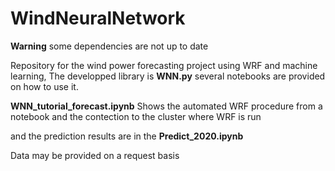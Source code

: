 # WindNeuralNetwork

**Warning** some dependencies are not up to date

Repository for the wind power forecasting project using WRF and machine learning, The developped library is **WNN.py** several notebooks are provided on how to use it.

**WNN_tutorial_forecast.ipynb** Shows the automated WRF procedure from a notebook and the contection to the cluster where WRF is run

and the prediction results are in the **Predict_2020.ipynb**

Data may be provided on a request basis
